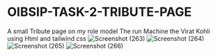 # OIBSIP-TASK-2-TRIBUTE-PAGE
A small Tribute page on my role model The run Machine the Virat Kohli using Html and tailwind css 
![Screenshot (263)](https://user-images.githubusercontent.com/126177107/233833345-f4f24066-716a-43a9-b365-c1641538df27.png)
![Screenshot (264)](https://user-images.githubusercontent.com/126177107/233833446-fd8c3bfe-7723-4a38-a812-cb4528ec7993.png)
![Screenshot (265)](https://user-images.githubusercontent.com/126177107/233833449-81fc4ca9-3048-49eb-9aef-3c45e5755783.png)
![Screenshot (266)](https://user-images.githubusercontent.com/126177107/233833455-d5585a01-b2d6-42f6-ad08-3a9669c23f52.png)
